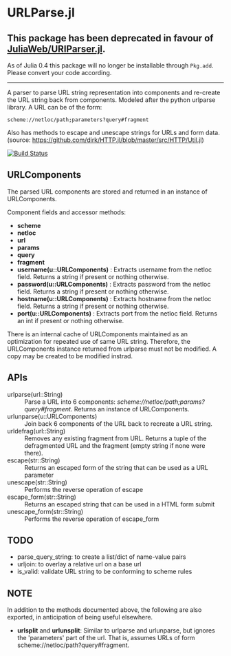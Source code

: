 # URLParse.jl
## This package has been deprecated in favour of [JuliaWeb/URIParser.jl](https://github.com/JuliaWeb/URIParser.jl).

As of Julia 0.4 this package will no longer be installable through `Pkg.add`. Please convert your code according.

---

A parser to parse URL string representation into components and re-create the URL string back from components. Modeled after the python urlparse library. A URL can be of the form:
````
scheme://netloc/path;parameters?query#fragment
````

Also has methods to escape and unescape strings for URLs and form data. (source:  https://github.com/dirk/HTTP.jl/blob/master/src/HTTP/Util.jl)

[![Build Status](https://travis-ci.org/tanmaykm/URLParse.jl.png)](https://travis-ci.org/tanmaykm/URLParse.jl)


URLComponents
-------------
The parsed URL components are stored and returned in an instance of URLComponents. 

Component fields and accessor methods:
*   **scheme**
*   **netloc**
*   **url**
*   **params**
*   **query**
*   **fragment**
*   **username(u::URLComponents)** : Extracts username from the netloc field. Returns a string if present or nothing otherwise.
*   **password(u::URLComponents)** : Extracts password from the netloc field. Returns a string if present or nothing otherwise.
*   **hostname(u::URLComponents)** : Extracts hostname from the netloc field. Returns a string if present or nothing otherwise.
*   **port(u::URLComponents)** : Extracts port from the netloc field. Returns an int if present or nothing otherwise.

There is an internal cache of URLComponents maintained as an optimization for repeated use of same URL string. Therefore, the URLComponents instance returned from urlparse must not be modified. A copy may be created to be modified instrad.


APIs
----
<dl>
    <dt>urlparse(url::String)</dt>
    <dd>Parse a URL into 6 components: <i>scheme://netloc/path;params?query#fragment</i>. Returns an instance of URLComponents.</dd>
    <dt>urlunparse(u::URLComponents)</dt>
    <dd>Join back 6 components of the URL back to recreate a URL string.</dd>
    <dt>urldefrag(url::String)</dt>
    <dd>Removes any existing fragment from URL. Returns a tuple of the defragmented URL and the fragment (empty string if none were there).</dd>
    <dt>escape(str::String)</dt>
    <dd>Returns an escaped form of the string that can be used as a URL parameter</dd>
    <dt>unescape(str::String)</dt>
    <dd>Performs the reverse operation of escape</dd>
    <dt>escape_form(str::String)</dt>
    <dd>Returns an escaped string that can be used in a HTML form submit</dd>
    <dt>unescape_form(str::String)</dt>
    <dd>Performs the reverse operation of escape_form</dd>
</dl>


TODO
----
*   parse\_query\_string: to create a list/dict of name-value pairs
*   urljoin: to overlay a relative url on a base url 
*   is\_valid: validate URL string to be conforming to scheme rules


NOTE
----
In addition to the methods documented above, the following are also exported, in anticipation of being useful elsewhere.
*   **urlsplit** and **urlunsplit**: Similar to urlparse and urlunparse, but ignores the 'parameters' part of the url. That is, assumes URLs of form scheme://netloc/path?query#fragment.

